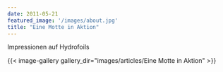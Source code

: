 ```yaml
---
date: 2011-05-21
featured_image: '/images/about.jpg'
title: "Eine Motte in Aktion"
---
```

Impressionen auf Hydrofoils

{{< image-gallery gallery_dir="images/articles/Eine Motte in Aktion" >}}




